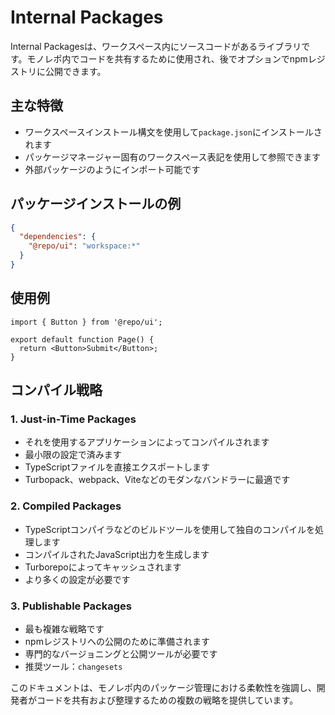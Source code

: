 # Internal Packages

Internal Packagesは、ワークスペース内にソースコードがあるライブラリです。モノレポ内でコードを共有するために使用され、後でオプションでnpmレジストリに公開できます。

## 主な特徴

- ワークスペースインストール構文を使用して`package.json`にインストールされます
- パッケージマネージャー固有のワークスペース表記を使用して参照できます
- 外部パッケージのようにインポート可能です

## パッケージインストールの例

```json
{
  "dependencies": {
    "@repo/ui": "workspace:*"
  }
}
```

## 使用例

```tsx
import { Button } from '@repo/ui';

export default function Page() {
  return <Button>Submit</Button>;
}
```

## コンパイル戦略

### 1. Just-in-Time Packages

- それを使用するアプリケーションによってコンパイルされます
- 最小限の設定で済みます
- TypeScriptファイルを直接エクスポートします
- Turbopack、webpack、Viteなどのモダンなバンドラーに最適です

### 2. Compiled Packages

- TypeScriptコンパイラなどのビルドツールを使用して独自のコンパイルを処理します
- コンパイルされたJavaScript出力を生成します
- Turborepoによってキャッシュされます
- より多くの設定が必要です

### 3. Publishable Packages

- 最も複雑な戦略です
- npmレジストリへの公開のために準備されます
- 専門的なバージョニングと公開ツールが必要です
- 推奨ツール：`changesets`

このドキュメントは、モノレポ内のパッケージ管理における柔軟性を強調し、開発者がコードを共有および整理するための複数の戦略を提供しています。
